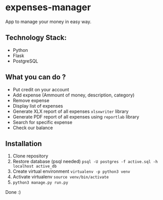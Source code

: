 # expenses-manager

App to manage your money in easy way. 

## Technology Stack:
* Python
* Flask
* PostgreSQL

## What you can do ?
* Put credit on your account
* Add expense (Ammount of money, description, category)
* Remove expense
* Display list of expenses
* Generate XLX report of all expenses `xlsxwriter` library
* Generate PDF report of all expenses using `reportlab` library
* Search for specific expense
* Check our balance

## Installation
1. Clone repository
2. Restore database (psql needed) `psql -U postgres -f active.sql -h localhost active_db`
3. Create virtual environment `virtualenv -p python3 venv`
4. Activate virtualenv `source venv/bin/activate`
5. `python3 manage.py run.py`

Done :)

